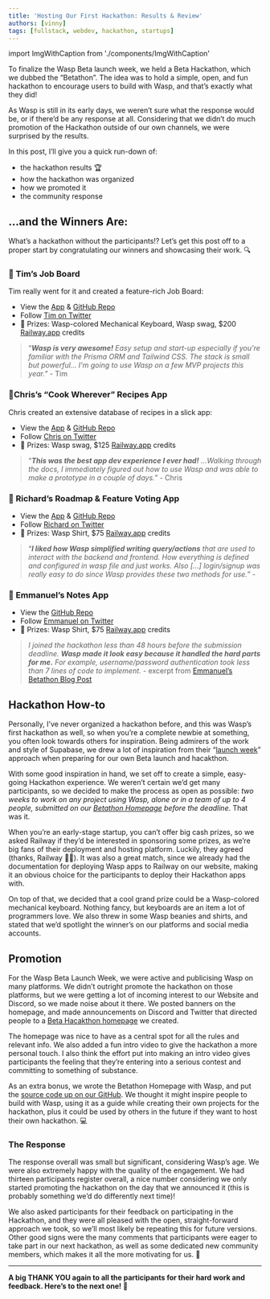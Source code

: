 ```yaml
---
title: 'Hosting Our First Hackathon: Results & Review'
authors: [vinny]
tags: [fullstack, webdev, hackathon, startups]
---
```


import ImgWithCaption from './components/ImgWithCaption'

To finalize the Wasp Beta launch week, we held a Beta Hackathon, which we dubbed the “Betathon”. The idea was to hold a simple, open, and fun hackathon to encourage users to build with Wasp, and that’s exactly what they did!

As Wasp is still in its early days, we weren’t sure what the response would be, or if there’d be any response at all. Considering that we didn’t do much promotion of the Hackathon outside of our own channels, we were surprised by the results.

In this post, I’ll give you a quick run-down of:

- the hackathon results 🏆
- how the hackathon was organized
- how we promoted it
- the community response

<!--truncate-->

## …and the Winners Are:

What’s a hackathon without the participants!? Let’s get this post off to a proper start by congratulating our winners and showcasing their work. 🔍

### 🥇 Tim’s Job Board

<ImgWithCaption alt="Tim's Job Board" source="img/betathon/tim.png" />

Tim really went for it and created a feature-rich Job Board:

- View the [App](https://client-production-54e7.up.railway.app/) & [GitHub Repo](https://github.com/tskaggs/wasp-jobs)
- Follow [Tim on Twitter](https://twitter.com/tskaggs)
- 🎉 Prizes: Wasp-colored Mechanical Keyboard, Wasp swag, $200 [Railway.app](http://Railway.app) credits

> “_**Wasp is very awesome!**_ _Easy setup and start-up especially if you're familiar with the Prisma ORM and Tailwind CSS. The stack is small but powerful... I'm going to use Wasp on a few MVP projects this year.”_ - Tim

### 🥈Chris’s “Cook Wherever” Recipes App

<ImgWithCaption alt="Chris's Cook Wherever Recipes App" source="img/betathon/chris.png" />

Chris created an extensive database of recipes in a slick app:

- View the [App](https://cookwherever.com) & [GitHub Repo](https://github.com/cookwherever/cookwherever)
- Follow [Chris on Twitter](https://twitter.com/breadchris)
- 🎉 Prizes: Wasp swag, $125 [Railway.app](http://Railway.app) credits

> “_**This was the best app dev experience I ever had!**_ _…Walking through the docs, I immediately figured out how to use Wasp and was able to make a prototype in a couple of days.”_ - Chris

### 🥉 Richard’s Roadmap & Feature Voting App

<ImgWithCaption alt="Richard’s Roadmap & Feature Voting App" source="img/betathon/richard.png" />

- View the [App](https://droad.netlify.app/) & [GitHub Repo](https://github.com/Fecony/droad)
- Follow [Richard on Twitter](https://twitter.com/webrickony)
- 🎉 Prizes: Wasp Shirt, $75 [Railway.app](http://Railway.app) credits

> “_**I liked how Wasp simplified writing query/actions**_ _that are used to interact with the backend and frontend. How everything is defined and configured in wasp file and just works. Also \[…] login/signup was really easy to do since Wasp provides these two methods for use.”_ -

### 🥉 Emmanuel’s Notes App

<ImgWithCaption alt="Emmanuel’s Notes App" source="img/betathon/emmanuel.png" />

- View the [GitHub Repo](https://github.com/EmmanuelTheCoder/noteapp-with-wasp)
- Follow [Emmanuel on Twitter](https://twitter.com/EmmanuelCoder)
- 🎉 Prizes: Wasp Shirt, $75 [Railway.app](http://Railway.app) credits

> _I joined the hackathon less than 48 hours before the submission deadline._ _**Wasp made it look easy because it handled the hard parts for me.**_ _For example, username/password authentication took less than 7 lines of code to implement. -_ excerpt from [Emmanuel’s Betathon Blog Post](https://dev.to/emmanuelthecoder/making-something-waspy-a-review-of-wasp-571j)

## Hackathon How-to

Personally, I’ve never organized a hackathon before, and this was Wasp’s first hackathon as well, so when you’re a complete newbie at something, you often look towards others for inspiration. Being admirers of the work and style of Supabase, we drew a lot of inspiration from their “[launch week](https://supabase.com/blog/launch-week-5-hackathon)” approach when preparing for our own Beta launch and hacakthon.

<ImgWithCaption alt="Wasp Betathon Homepage" source="img/betathon/betathonpage.png" caption="Our dedicated hackathon landing page w/ intro video & submission form" />

With some good inspiration in hand, we set off to create a simple, easy-going Hackathon experience. We weren’t certain we’d get many participants, so we decided to make the process as open as possible: _two weeks to work on any project using Wasp, alone or in a team of up to 4 people, submitted on our [Betathon Homepage](https://betathon.wasp.sh/) before the deadline_. That was it.

When you’re an early-stage startup, you can’t offer big cash prizes, so we asked Railway if they’d be interested in sponsoring some prizes, as we’re big fans of their deployment and hosting platform. Luckily, they agreed (thanks, Railway 🙏🚂). It was also a great match, since we already had the documentation for deploying Wasp apps to Railway on our website, making it an obvious choice for the participants to deploy their Hackathon apps with.

<ImgWithCaption alt="Keyboard" source="img/betathon/keyboard.png" caption="Disclaimer: actual prize keyboard will be cooler and waspier 😎🐝" />

On top of that, we decided that a cool grand prize could be a Wasp-colored mechanical keyboard. Nothing fancy, but keyboards are an item a lot of programmers love. We also threw in some Wasp beanies and shirts, and stated that we’d spotlight the winner’s on our platforms and social media accounts.

## Promotion

For the Wasp Beta Launch Week, we were active and publicising Wasp on many platforms. We didn’t outright promote the hackathon on those platforms, but we were getting a lot of incoming interest to our Website and Discord, so we made noise about it there. We posted banners on the homepage, and made announcements on Discord and Twitter that directed people to a [Beta Hacakthon homepage](https://betathon.wasp.sh) we created.

The homepage was nice to have as a central spot for all the rules and relevant info. We also added a fun intro video to give the hackathon a more personal touch. I also think the effort put into making an intro video gives participants the feeling that they’re entering into a serious contest and committing to something of substance.

<ImgWithCaption alt="Hackathon Wasp app repo" source="img/betathon/github.png" caption="Wanna host your own Hackathon? Use our template app!" />

As an extra bonus, we wrote the Betathon Homepage with Wasp, and put the [source code up on our GitHub](https://github.com/wasp-lang/wasp/tree/main/examples/hackathon). We thought it might inspire people to build with Wasp, using it as a guide while creating their own projects for the hackathon, plus it could be used by others in the future if they want to host their own hackathon. 💻

### The Response

The response overall was small but significant, considering Wasp’s age. We were also extremely happy with the quality of the engagement. We had thirteen participants register overall, a nice number considering we only started promoting the hackathon on the day that we announced it (this is probably something we’d do differently next time)!

We also asked participants for their feedback on participating in the Hackathon, and they were all pleased with the open, straight-forward approach we took, so we’ll most likely be repeating this for future versions. Other good signs were the many comments that participants were eager to take part in our next hackathon, as well as some dedicated new community members, which makes it all the more motivating for us. 💪

---

**A big THANK YOU again to all the participants for their hard work and feedback. Here’s to the next one! 🍻**
